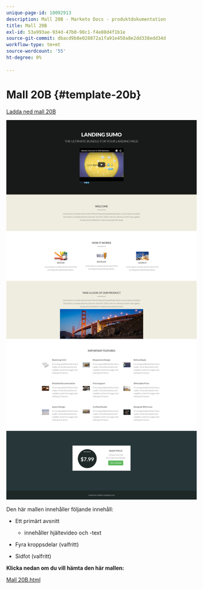 ```yaml
---
unique-page-id: 10092913
description: Mall 20B - Marketo Docs - produktdokumentation
title: Mall 20B
exl-id: 53a993ae-934d-47b0-98c1-f4e88d4f1b1e
source-git-commit: dbacd9b8e028872a1fa91e450a8e2dd338edd34d
workflow-type: tm+mt
source-wordcount: '55'
ht-degree: 0%

---
```


# Mall 20B {#template-20b}

[Ladda ned mall 20B](https://experienceleague.adobe.com/landing/marketo/lp-templates/template-20b.html)

![](assets/template-20b.png)

Den här mallen innehåller följande innehåll:

* Ett primärt avsnitt

   * innehåller hjältevideo och -text

* Fyra kroppsdelar (valfritt)
* Sidfot (valfritt)

**Klicka nedan om du vill hämta den här mallen:**

[Mall 20B.html](https://experienceleague.adobe.com/landing/marketo/lp-templates/template-20b.html)
